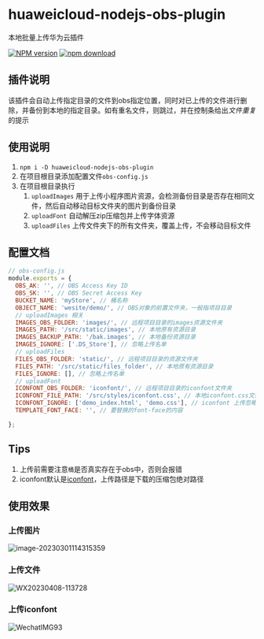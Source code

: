 # huaweicloud-nodejs-obs-plugin

本地批量上传华为云插件

[![NPM version][npm-image]][npm-url]
[![npm download][download-image]][download-url]

[npm-image]: http://img.shields.io/npm/v/huaweicloud-nodejs-obs-plugin.svg?style=flat-square
[npm-url]: https://www.npmjs.com/package/huaweicloud-nodejs-obs-plugin
[download-image]: https://img.shields.io/npm/dm/huaweicloud-nodejs-obs-plugin.svg?style=flat-square
[download-url]: https://www.npmjs.com/package/huaweicloud-nodejs-obs-plugin

## 插件说明

该插件会自动上传指定目录的文件到obs指定位置，同时对已上传的文件进行删除，并备份到本地的指定目录。如有重名文件，则跳过，并在控制条给出*文件重复*的提示

## 使用说明

1. `npm i -D huaweicloud-nodejs-obs-plugin`
2. 在项目根目录添加配置文件`obs-config.js`
3. 在项目根目录执行
   1. `uploadImages` 用于上传小程序图片资源，会检测备份目录是否存在相同文件，然后自动移动目标文件夹的图片到备份目录
   2. `uploadFont` 自动解压zip压缩包并上传字体资源
   3. `uploadFiles` 上传文件夹下的所有文件夹，覆盖上传，不会移动目标文件


## 配置文档

```javascript
// obs-config.js
module.exports = {
  OBS_AK: '', // OBS Access Key ID
  OBS_SK: '', // OBS Secret Access Key
  BUCKET_NAME: 'myStore', // 桶名称
  OBJECT_NAME: 'wesite/demo/', // OBS对象的前置文件夹，一般指项目目录
  // uploadImages 相关
  IMAGES_OBS_FOLDER: 'images/', // 远程项目目录的images资源文件夹
  IMAGES_PATH: '/src/static/images', // 本地原有资源目录
  IMAGES_BACKUP_PATH: '/bak.images', // 本地备份资源目录
  IMAGES_IGNORE: ['.DS_Store'], // 忽略上传名单
  // uploadFiles
  FILES_OBS_FOLDER: 'static/', // 远程项目目录的资源文件夹
  FILES_PATH: '/src/static/files_folder', // 本地原有资源目录
  FILES_IGNORE: [], // 忽略上传名单
  // uploadFont
  ICONFONT_OBS_FOLDER: 'iconfont/', // 远程项目目录的iconfont文件夹
  ICONFONT_FILE_PATH: '/src/styles/iconfont.css', // 本地iconfont.css文件位置，用于更新font-face
  ICONFONT_IGNORE: ['demo_index.html', 'demo.css'], // iconfont 上传忽略名单
  TEMPLATE_FONT_FACE: '', // 要替换的font-face的内容

};

```

## Tips

1. 上传前需要注意`桶`是否真实存在于obs中，否则会报错
2. iconfont默认是[iconfont](https://www.iconfont.cn/)，上传路径是下载的压缩包绝对路径

## 使用效果

### 上传图片

![image-20230301114315359](https://p.ipic.vip/ar1ikg.png)

### 上传文件

![WX20230408-113728](https://p.ipic.vip/iuoxnl.png)

### 上传iconfont

![WechatIMG93](https://p.ipic.vip/4rkfu3.png)
